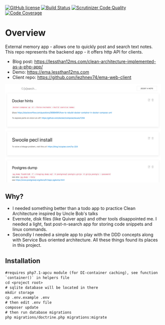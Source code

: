[![GitHub license](https://img.shields.io/badge/license-MIT-blue.svg)](https://raw.githubusercontent.com/lezhnev74/ema/master/LICENSE)
[![Build Status](https://travis-ci.org/lezhnev74/ema.svg?branch=master)](https://travis-ci.org/lezhnev74/ema)
[![Scrutinizer Code Quality](https://scrutinizer-ci.com/g/lezhnev74/ema/badges/quality-score.png?b=master)](https://scrutinizer-ci.com/g/lezhnev74/ema/?branch=master)
[![Code Coverage](https://scrutinizer-ci.com/g/lezhnev74/ema/badges/coverage.png?b=master)](https://scrutinizer-ci.com/g/lezhnev74/ema/?branch=master)

# Overview
External memory app - allows one to quickly post and search text notes.
This repo represents the backend app - it offers http API for clients. 

* Blog post: https://lessthan12ms.com/clean-architecture-implemented-as-a-php-app/
* Demo: https://ema.lessthan12ms.com
* Client repo: https://github.com/lezhnev74/ema-web-client

![](ema.jpg)

## Why?


* I needed something better than a todo app to practice Clean Architecture inspired by Uncle Bob's talks
* Evernote, disk files (like Quiver app) and other tools disappointed me. I needed a light, fast post-n-search app for storing code snippets and linux commands. 
* Secondly I needed a simple app to play with the DDD concepts along with Service Bus oriented architecture. All these things found its places in this project.  

  
## Installation

```
#requires php7.1-apcu module (for DI-container caching), see function `container()` in helpers file
cd <project root>
# sqlite database will be located in there
mkdir storage 
cp .env.example .env
# then edit .env file
composer update
# then run database migrations
php migrations/doctrine.php migrations:migrate
```










